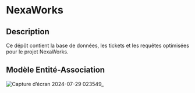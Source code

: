 

# NexaWorks

## Description
Ce dépôt contient la base de données, les tickets et les requêtes optimisées pour le projet NexaWorks.

## Modèle Entité-Association
![Capture d’écran 2024-07-29 023549_](https://github.com/user-attachments/assets/6bea24ee-6533-4aaa-8de7-2c35e1e66c2c)
